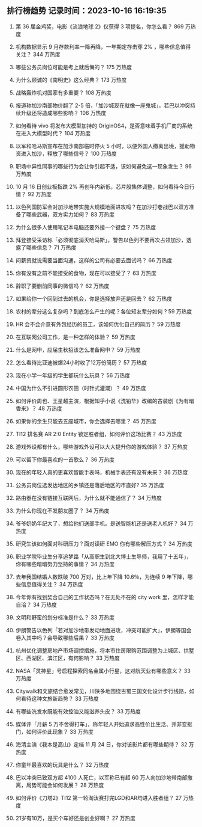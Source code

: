 
## 排行榜趋势 记录时间：2023-10-16 16:19:35
  
  1. 第 36 届金鸡奖，电影《流浪地球 2》仅获得 3 项提名，你怎么看？ 869 万热度
    
  2. 机构数据显示 9 月存款利率一降再降，一年期定存击穿 2% ，哪些信息值得关注？ 344 万热度
    
  3. 哪些公务员岗位可能是考上就后悔的？ 175 万热度
    
  4. 为什么顾诚的《南明史》这么经典？ 173 万热度
    
  5. 战略轰炸机对国家有多重要？ 108 万热度
    
  6. 报道称加沙南部物价翻了 2-5 倍，「加沙城现在就像一座鬼城」，若巴以冲突持续升级还将造成哪些影响？ 106 万热度
    
  7. 如何看待 vivo 将发布大模型加持的 OriginOS4，是否意味着手机厂商的系统在进入大模型时代？ 104 万热度
    
  8. 以军和哈马斯宣布在加沙南部临时停火 5 小时，以便外国人撤离出境，援助物资进入加沙，释放了哪些信号？ 100 万热度
    
  9. 职场中异性同事的哪些行为会让你引起不适，该如何避免这一现象发生？ 96 万热度
    
  10. 10 月 16 日创业板指跌 2% 再创年内新低，芯片股集体调整，如何看待今日行情？ 92 万热度
    
  11. 以色列国防军会对加沙地带实施大规模地面进攻吗？在加沙打巷战巴以双方准备了哪些武器，双方实力如何？ 83 万热度
    
  12. 为什么很多人使用笔记本电脑还要外接一个键盘？ 75 万热度
    
  13. 拜登接受采访称「必须彻底消灭哈马斯」，警告以色列不要再次占领加沙，透露了哪些信息？ 71 万热度
    
  14. 问薪资就说需要当面沟通，这样的公司有必要去面试吗？ 66 万热度
    
  15. 你有没有之前不能接受的食物，现在可以接受了？ 63 万热度
    
  16. 辞职了要删前同事的微信吗？ 62 万热度
    
  17. 如果给你一个回到过去的机会，你是选择放弃还是回去？ 62 万热度
    
  18. 农村的辈分这么复杂吗？到底怎么产生的呢？各位知友辈分如何 ? 59 万热度
    
  19. HR 会不会介意有外包经历的员工，该如何优化自己的简历？ 59 万热度
    
  20. 在互联网公司工作，是一种怎样的体验？ 59 万热度
    
  21. 什么是网申，应届生秋招该怎么准备网申？ 59 万热度
    
  22. 怎么看待比亚迪被爆24小时收了12万份简历？ 57 万热度
    
  23. 现在小学一年级的学生都玩什么玩具？ 56 万热度
    
  24. 中国为什么不引进圆形农田（时针式灌溉）？ 49 万热度
    
  25. 如何评价周也、王星越主演，根据知乎小说《洗铅华》改编的古装剧《为有暗香来》？ 48 万热度
    
  26. 如果你的余生只能去五座城市，你会选择去哪里？ 45 万热度
    
  27. TI12 排名赛 AR 2:0 Entity 锁定胜者组，如何评价这场比赛？ 43 万热度
    
  28. 游戏外设都有什么，哪些游戏外设可以大大提升你的游戏体验？ 37 万热度
    
  29. 可以留下你最喜欢的一首歌么？ 36 万热度
    
  30. 现在的年轻人真的更喜欢智能手表吗，机械手表还有没有未来？ 36 万热度
    
  31. 公务员岗位选发达地区的乡镇还是落后地区的市直好? 35 万热度
    
  32. 路由器在没有链接互联网后，为什么就不能通信了？ 34 万热度
    
  33. 为什么你现在不发朋友圈了？ 34 万热度
    
  34. 爷爷奶奶年纪大了，想给他们送部手机。是送智能机还是送老人机好？ 34 万热度
    
  35. 研究生该如何面对科研压力？面对读研 EMO 你有哪些解压方式？ 34 万热度
    
  36. 职业学院毕业生分享追梦路「从高职生到北大博士生导师，我用了十五年」，你有哪些暗暗努力坚持的事情？ 34 万热度
    
  37. 去年我国结婚人数跌破 700 万对，比上年下降 10.6％，为连续 9 年下降，哪些信息值得关注？ 34 万热度
    
  38. 今年你有找到契合自己的工作状态吗？在无处不在的 city work 里，怎样才能自洽？ 34 万热度
    
  39. 文明和野蛮的划分标准是什么？ 33 万热度
    
  40. 伊朗警告以色列「若对加沙地带发动地面进攻，冲突可能扩大」，伊朗等国会卷入其中吗？会导致哪些后果？ 33 万热度
    
  41. 杭州优化调整房地产市场调控措施，将本市住房限购范围调整为上城区、拱墅区、西湖区、滨江区，有何影响？ 33 万热度
    
  42. NASA「灵神星」号启程探索同名金属小行星，这对航天业有哪些意义？ 33 万热度
    
  43. Citywalk和文旅结合愈发常见，川陕多地围绕古蜀三国文化设计步行线路，如何看待这种文旅新趋势？ 33 万热度
    
  44. 有哪些洗发水既能有效控油又能滋养头皮？ 33 万热度
    
  45. 媒体评「月薪 5 万不舍得打车」，称年轻人开始追求高性价比生活、并非变抠门，如何评价此现象？ 33 万热度
    
  46. 海清主演《我本是高山》定档 11 月 24 日，你对该影片都有哪些期待？ 32 万热度
    
  47. 你童年最喜欢的玩具是什么？ 32 万热度
    
  48. 巴以冲突已致双方超 4100 人死亡，以军称已有超 60 万人向加沙地带南部撤离，局势可能会如何发展？ 28 万热度
    
  49. 如何评价《刀塔2》TI12 第一轮淘汰赛打完LGD和AR均进入胜者组？ 27 万热度
    
  50. 21岁有10万，是买个车好还是创业好啊？ 27 万热度
    